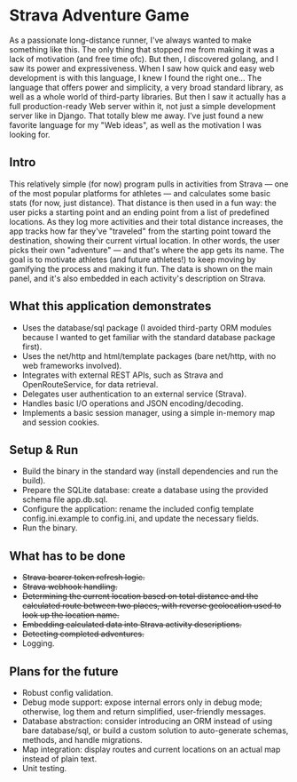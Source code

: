 # Strava Adventure Game

As a passionate long-distance runner, I've always wanted to make something like this. The only thing that stopped me from making it was a lack of motivation (and free time ofc). But then, I discovered golang, and I saw its power and expressiveness. When I saw how quick and easy web development is with this language, I knew I found the right one... The language that offers power and simplicity, a very broad standard library, as well as a whole world of third-party libraries. But then I saw it actually has a full production-ready Web server within it, not just a simple development server like in Django. That totally blew me away. I’ve just found a new favorite language for my "Web ideas", as well as the motivation I was looking for.

## Intro

This relatively simple (for now) program pulls in activities from Strava — one of the most popular platforms for athletes — and calculates some basic stats (for now, just distance). That distance is then used in a fun way: the user picks a starting point and an ending point from a list of predefined locations. As they log more activities and their total distance increases, the app tracks how far they've "traveled" from the starting point toward the destination, showing their current virtual location. In other words, the user picks their own "adventure" — and that's where the app gets its name. The goal is to motivate athletes (and future athletes!) to keep moving by gamifying the process and making it fun. The data is shown on the main panel, and it's also embedded in each activity's description on Strava.

## What this application demonstrates

* Uses the database/sql package (I avoided third-party ORM modules because I wanted to get familiar with the standard database package first).
* Uses the net/http and html/template packages (bare net/http, with no web frameworks involved).
* Integrates with external REST APIs, such as Strava and OpenRouteService, for data retrieval.
* Delegates user authentication to an external service (Strava).
* Handles basic I/O operations and JSON encoding/decoding.
* Implements a basic session manager, using a simple in-memory map and session cookies.

## Setup & Run

* Build the binary in the standard way (install dependencies and run the build).
* Prepare the SQLite database: create a database using the provided schema file app.db.sql.
* Configure the application: rename the included config template config.ini.example to config.ini, and update the necessary fields.
* Run the binary.

## What has to be done

* ~~Strava bearer token refresh logic.~~
* ~~Strava webhook handling.~~
* ~~Determining the current location based on total distance and the calculated route between two places, with reverse geolocation used to look up the location name.~~
* ~~Embedding calculated data into Strava activity descriptions.~~
* ~~Detecting completed adventures.~~
* Logging.

## Plans for the future

* Robust config validation.
* Debug mode support: expose internal errors only in debug mode; otherwise, log them and return simplified, user-friendly messages.
* Database abstraction: consider introducing an ORM instead of using bare database/sql, or build a custom solution to auto-generate schemas, methods, and handle migrations.
* Map integration: display routes and current locations on an actual map instead of plain text.
* Unit testing.